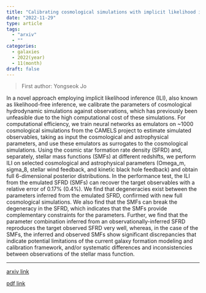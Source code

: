 ```yaml
---
title: "Calibrating cosmological simulations with implicit likelihood inference using galaxy growth observables"
date: "2022-11-29"
type: article
tags:
  - "arxiv"
  - ""
categories:
  - galaxies
  - 2022(year)
  - 11(month)
draft: false
---
```


> First author: Yongseok Jo

 In a novel approach employing implicit likelihood inference (ILI), also known
as likelihood-free inference, we calibrate the parameters of cosmological
hydrodynamic simulations against observations, which has previously been
unfeasible due to the high computational cost of these simulations. For
computational efficiency, we train neural networks as emulators on ~1000
cosmological simulations from the CAMELS project to estimate simulated
observables, taking as input the cosmological and astrophysical parameters, and
use these emulators as surrogates to the cosmological simulations. Using the
cosmic star formation rate density (SFRD) and, separately, stellar mass
functions (SMFs) at different redshifts, we perform ILI on selected
cosmological and astrophysical parameters (Omega_m, sigma_8, stellar wind
feedback, and kinetic black hole feedback) and obtain full 6-dimensional
posterior distributions. In the performance test, the ILI from the emulated
SFRD (SMFs) can recover the target observables with a relative error of 0.17%
(0.4%). We find that degeneracies exist between the parameters inferred from
the emulated SFRD, confirmed with new full cosmological simulations. We also
find that the SMFs can break the degeneracy in the SFRD, which indicates that
the SMFs provide complementary constraints for the parameters. Further, we find
that the parameter combination inferred from an observationally-inferred SFRD
reproduces the target observed SFRD very well, whereas, in the case of the
SMFs, the inferred and observed SMFs show significant discrepancies that
indicate potential limitations of the current galaxy formation modeling and
calibration framework, and/or systematic differences and inconsistencies
between observations of the stellar mass function.

---
[arxiv link](http://arxiv.org/abs/2211.16461v1)

[pdf link](http://arxiv.org/pdf/2211.16461v1)